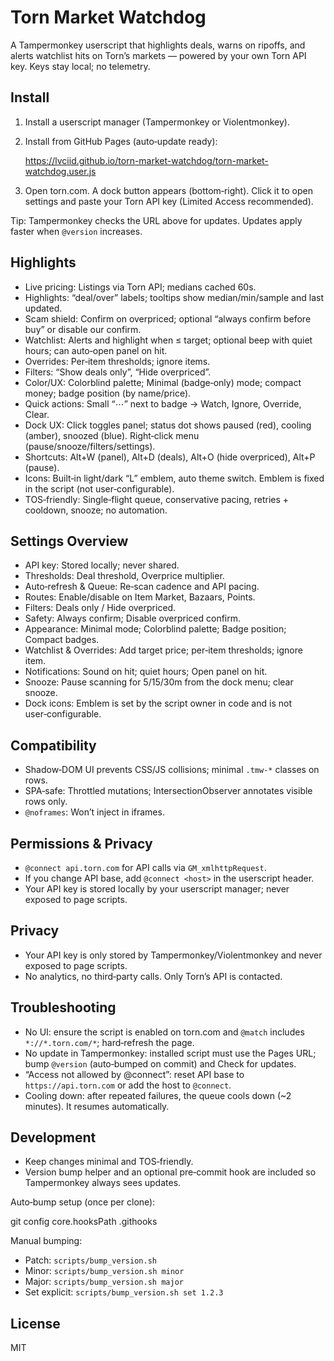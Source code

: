 # Torn Market Watchdog

A Tampermonkey userscript that highlights deals, warns on ripoffs, and alerts watchlist hits on Torn’s markets — powered by your own Torn API key. Keys stay local; no telemetry.

## Install

1) Install a userscript manager (Tampermonkey or Violentmonkey).
2) Install from GitHub Pages (auto‑update ready):

   https://lvciid.github.io/torn-market-watchdog/torn-market-watchdog.user.js

3) Open torn.com. A dock button appears (bottom‑right). Click it to open settings and paste your Torn API key (Limited Access recommended).

Tip: Tampermonkey checks the URL above for updates. Updates apply faster when `@version` increases.

## Highlights

- Live pricing: Listings via Torn API; medians cached 60s.
- Highlights: “deal/over” labels; tooltips show median/min/sample and last updated.
- Scam shield: Confirm on overpriced; optional “always confirm before buy” or disable our confirm.
- Watchlist: Alerts and highlight when ≤ target; optional beep with quiet hours; can auto‑open panel on hit.
- Overrides: Per‑item thresholds; ignore items.
- Filters: “Show deals only”, “Hide overpriced”.
- Color/UX: Colorblind palette; Minimal (badge‑only) mode; compact money; badge position (by name/price).
- Quick actions: Small “⋯” next to badge → Watch, Ignore, Override, Clear.
- Dock UX: Click toggles panel; status dot shows paused (red), cooling (amber), snoozed (blue). Right‑click menu (pause/snooze/filters/settings).
- Shortcuts: Alt+W (panel), Alt+D (deals), Alt+O (hide overpriced), Alt+P (pause).
- Icons: Built‑in light/dark “L” emblem, auto theme switch. Emblem is fixed in the script (not user‑configurable).
- TOS‑friendly: Single‑flight queue, conservative pacing, retries + cooldown, snooze; no automation.

## Settings Overview

- API key: Stored locally; never shared.
- Thresholds: Deal threshold, Overprice multiplier.
- Auto‑refresh & Queue: Re‑scan cadence and API pacing.
- Routes: Enable/disable on Item Market, Bazaars, Points.
- Filters: Deals only / Hide overpriced.
- Safety: Always confirm; Disable overpriced confirm.
- Appearance: Minimal mode; Colorblind palette; Badge position; Compact badges.
- Watchlist & Overrides: Add target price; per‑item thresholds; ignore item.
- Notifications: Sound on hit; quiet hours; Open panel on hit.
- Snooze: Pause scanning for 5/15/30m from the dock menu; clear snooze.
- Dock icons: Emblem is set by the script owner in code and is not user‑configurable.

## Compatibility

- Shadow‑DOM UI prevents CSS/JS collisions; minimal `.tmw-*` classes on rows.
- SPA‑safe: Throttled mutations; IntersectionObserver annotates visible rows only.
- `@noframes`: Won’t inject in iframes.

## Permissions & Privacy

- `@connect api.torn.com` for API calls via `GM_xmlhttpRequest`.
- If you change API base, add `@connect <host>` in the userscript header.
- Your API key is stored locally by your userscript manager; never exposed to page scripts.

## Privacy

- Your API key is only stored by Tampermonkey/Violentmonkey and never exposed to page scripts.
- No analytics, no third‑party calls. Only Torn’s API is contacted.

## Troubleshooting

- No UI: ensure the script is enabled on torn.com and `@match` includes `*://*.torn.com/*`; hard‑refresh the page.
- No update in Tampermonkey: installed script must use the Pages URL; bump `@version` (auto‑bumped on commit) and Check for updates.
- “Access not allowed by @connect”: reset API base to `https://api.torn.com` or add the host to `@connect`.
- Cooling down: after repeated failures, the queue cools down (~2 minutes). It resumes automatically.

## Development

- Keep changes minimal and TOS‑friendly.
- Version bump helper and an optional pre‑commit hook are included so Tampermonkey always sees updates.

Auto‑bump setup (once per clone):

  git config core.hooksPath .githooks

Manual bumping:

- Patch: `scripts/bump_version.sh`
- Minor: `scripts/bump_version.sh minor`
- Major: `scripts/bump_version.sh major`
- Set explicit: `scripts/bump_version.sh set 1.2.3`


## License

MIT
